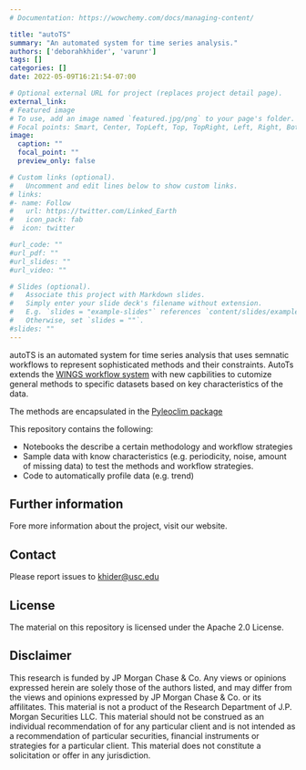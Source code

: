 ```yaml
---
# Documentation: https://wowchemy.com/docs/managing-content/

title: "autoTS"
summary: "An automated system for time series analysis."
authors: ['deborahkhider', 'varunr']
tags: []
categories: []
date: 2022-05-09T16:21:54-07:00

# Optional external URL for project (replaces project detail page).
external_link: 
# Featured image
# To use, add an image named `featured.jpg/png` to your page's folder.
# Focal points: Smart, Center, TopLeft, Top, TopRight, Left, Right, BottomLeft, Bottom, BottomRight.
image:
  caption: ""
  focal_point: ""
  preview_only: false

# Custom links (optional).
#   Uncomment and edit lines below to show custom links.
# links:
#- name: Follow
#   url: https://twitter.com/Linked_Earth
#   icon_pack: fab
#  icon: twitter

#url_code: ""
#url_pdf: ""
#url_slides: ""
#url_video: ""

# Slides (optional).
#   Associate this project with Markdown slides.
#   Simply enter your slide deck's filename without extension.
#   E.g. `slides = "example-slides"` references `content/slides/example-slides.md`.
#   Otherwise, set `slides = ""`.
#slides: ""
---
```



autoTS is an automated system for time series analysis that uses semnatic workflows to represent sophisticated methods and their constraints. AutoTs extends the [WINGS workflow system](https://www.wings-workflows.org) with new capbilities to cutomize general methods to specific datasets based on key characteristics of the data.

The methods are encapsulated in the [Pyleoclim package](http://linkedearth.github.io/Pyleoclim_util/)

This repository contains the following:
* Notebooks the describe a certain methodology and workflow strategies
* Sample data with know characteristics (e.g. periodicity, noise, amount of missing data) to test the methods and workflow strategies.
* Code to automatically profile data (e.g. trend)

## Further information
Fore more information about the project, visit our website.

## Contact
Please report issues to <khider@usc.edu>

## License
The material on this repository is licensed under the Apache 2.0 License.

## Disclaimer

This research is funded by JP Morgan Chase & Co. Any views or opinions expressed herein are solely those of the authors listed, and may differ from the views and opinions expressed by JP Morgan Chase & Co. or its affilitates. This material is not a product of the Research Department of J.P. Morgan Securities LLC. This material should not be construed as an individual recommendation of for any particular client and is not intended as a recommendation of particular securities, financial instruments or strategies for a particular client. This material does not constitute a solicitation or offer in any jurisdiction. 
